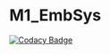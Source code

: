 # M1_EmbSys

[![Codacy Badge](https://api.codacy.com/project/badge/Grade/a01291d3d8b2412b9839dc950cfc7ee8)](https://app.codacy.com/gh/Shantanu3107/M2_EmbSys?utm_source=github.com&utm_medium=referral&utm_content=Shantanu3107/M2_EmbSys&utm_campaign=Badge_Grade_Settings)